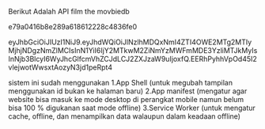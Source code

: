 Berikut Adalah API film the movbiedb

e79a0416b8e289a618612228c4836fe0

eyJhbGciOiJIUzI1NiJ9.eyJhdWQiOiJlNzlhMDQxNmI4ZTI4OWE2MTg2MTIyMjhjNDgzNmZlMCIsInN1YiI6IjY2MTkwM2ZiNmYzMWFmMDE3YzliMTJkMyIsInNjb3BlcyI6WyJhcGlfcmVhZCJdLCJ2ZXJzaW9uIjoxfQ.EERhPyhhVpOd45I2vlejwotWwsxtAozyN3jd1peRpt4

sistem ini sudah menggunakan
1.App Shell (untuk megubah tampilan menggunakan id bukan ke halaman baru)
2.App manifest (mengatur agar website bisa masuk ke mode desktop di perangkat mobile namun belum bisa 100 % digukanan saat mode offline)
3.Service Worker (untuk mengatur cache, offline, dan menampilkan data walaupun dalam keadaan offline)
